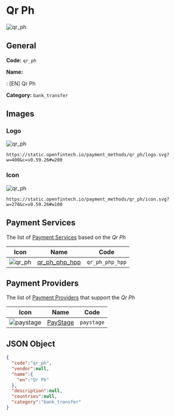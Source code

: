 
# Qr Ph 
![qr_ph](https://static.openfintech.io/payment_methods/qr_ph/logo.svg?w=400&c=v0.59.26#w200)  

## General 
**Code:** `qr_ph` 
 
**Name:** 
 
:	[EN] Qr Ph 
 
**Category:** `bank_transfer` 
 

## Images 

### Logo 
![qr_ph](https://static.openfintech.io/payment_methods/qr_ph/logo.svg?w=400&c=v0.59.26#w200)  

```
https://static.openfintech.io/payment_methods/qr_ph/logo.svg?w=400&c=v0.59.26#w200
```  

### Icon 
![qr_ph](https://static.openfintech.io/payment_methods/qr_ph/icon.svg?w=278&c=v0.59.26#w100)  

```
https://static.openfintech.io/payment_methods/qr_ph/icon.svg?w=278&c=v0.59.26#w100
```  

## Payment Services 
 
The list of [Payment Services](/payment-services/) based on the _Qr Ph_ 

|Icon|Name|Code| 
|:---:|:---:|:---:| 
|![qr_ph](https://static.openfintech.io/payment_methods/qr_ph/icon.svg?w=278&c=v0.59.26#w100) |[qr_ph_php_hpp](/payment-services/qr_ph_php_hpp/)|`qr_ph_php_hpp`| 
 

## Payment Providers 
 
The list of [Payment Providers](/payment-providers/) that support the _Qr Ph_ 

|Icon|Name|Code| 
|:---:|:---:|:---:| 
|![paystage](https://static.openfintech.io/payment_providers/paystage/icon.png?w=278&c=v0.59.26#w100) |[PayStage](/payment-providers/paystage/)|`paystage`| 
 

## JSON Object 

```json
{
  "code":"qr_ph",
  "vendor":null,
  "name":{
    "en":"Qr Ph"
  },
  "description":null,
  "countries":null,
  "category":"bank_transfer"
}
```  
